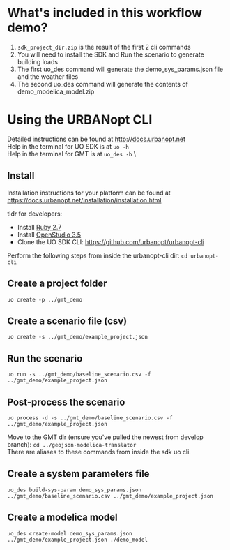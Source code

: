 # What's included in this workflow demo?
1. `sdk_project_dir.zip` is the result of the first 2 cli commands
1. You will need to install the SDK and Run the scenario to generate building loads
1. The first uo_des command will generate the demo_sys_params.json file and the weather files
1. The second uo_des command will generate the contents of demo_modelica_model.zip

# Using the URBANopt CLI
Detailed instructions can be found at http://docs.urbanopt.net \
Help in the terminal for UO SDK is at `uo -h` \
Help in the terminal for GMT is at `uo_des -h` \

## Install
Installation instructions for your platform can be found at https://docs.urbanopt.net/installation/installation.html

tldr for  developers:
- Install [Ruby 2.7](https://github.com/rbenv/rbenv#installing-ruby-versions)
- Install [OpenStudio 3.5](https://github.com/NREL/OpenStudio/releases/tag/v3.5.0)
- Clone the UO SDK CLI: https://github.com/urbanopt/urbanopt-cli

Perform the following steps from inside the urbanopt-cli dir:
`cd urbanopt-cli`

## Create a project folder
`uo create -p ../gmt_demo`

## Create a scenario file (csv)
`uo create -s ../gmt_demo/example_project.json`

## Run the scenario
`uo run -s ../gmt_demo/baseline_scenario.csv -f ../gmt_demo/example_project.json`

## Post-process the scenario
`uo process -d -s ../gmt_demo/baseline_scenario.csv -f ../gmt_demo/example_project.json`

Move to the GMT dir (ensure you've pulled the newest from develop branch):
`cd ../geojson-modelica-translator` \
There are aliases to these commands from inside the sdk uo cli.

## Create a system parameters file
`uo_des build-sys-param demo_sys_params.json ../gmt_demo/baseline_scenario.csv ../gmt_demo/example_project.json`

## Create a modelica model
`uo_des create-model demo_sys_params.json ../gmt_demo/example_project.json ./demo_model`

